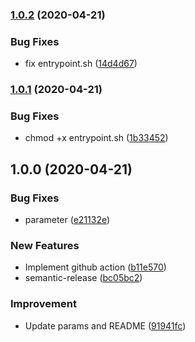 ### [1.0.2](https://github.com/locona/action-sqlboiler/compare/v1.0.1...v1.0.2) (2020-04-21)


### Bug Fixes

* fix entrypoint.sh ([14d4d67](https://github.com/locona/action-sqlboiler/commit/14d4d67c4a6cc28d670c183f25033576f07e7789))

### [1.0.1](https://github.com/locona/action-sqlboiler/compare/v1.0.0...v1.0.1) (2020-04-21)


### Bug Fixes

* chmod +x entrypoint.sh ([1b33452](https://github.com/locona/action-sqlboiler/commit/1b33452ec762e129711b890a21d5d69b4e6b3501))

## 1.0.0 (2020-04-21)


### Bug Fixes

* parameter ([e21132e](https://github.com/locona/action-sqlboiler/commit/e21132e4d3c626a2f4ebb6c1f7eb4d6699cdf3af))


### New Features

* Implement github action ([b11e570](https://github.com/locona/action-sqlboiler/commit/b11e570e5d113cfaf37b4bd7b53815f8219be661))
* semantic-release ([bc05bc2](https://github.com/locona/action-sqlboiler/commit/bc05bc2a248b78daf6a7b3d247552d7c02b721c6))


### Improvement

* Update params and README ([91941fc](https://github.com/locona/action-sqlboiler/commit/91941fc177ba30d234ba16b7216e24df8d7899a9))
